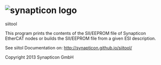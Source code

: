 ![synapticon logo](http://web1.synapticon.com/wp/wp-content/uploads/2013/06/synapticon_xs.jpg)
====
siitool

This program prints the contents of the SII/EEPROM file of Synapticon EtherCAT
nodes or builds the SII/EEPROM file from a given ESI description.

See siitol Documentation on:
http://synapticon.github.io/siitool/

Copyright 2013 Synapticon GmbH

